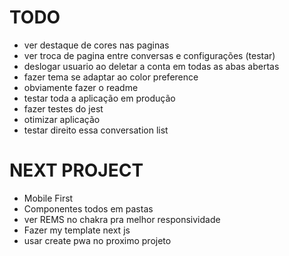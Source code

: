 # TODO

- ver destaque de cores nas paginas
- ver troca de pagina entre conversas e configurações (testar)
- deslogar usuario ao deletar a conta em todas as abas abertas
- fazer tema se adaptar ao color preference
- obviamente fazer o readme
- testar toda a aplicação em produção
- fazer testes do jest
- otimizar aplicação
- testar direito essa conversation list

# NEXT PROJECT

- Mobile First
- Componentes todos em pastas
- ver REMS no chakra pra melhor responsividade
- Fazer my template next js
- usar create pwa no proximo projeto
